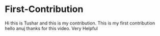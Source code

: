 # First-Contribution
Hi this is Tushar and this is my contribution.
This is my first contribution
hello anuj thanks for this video. Very Helpful
